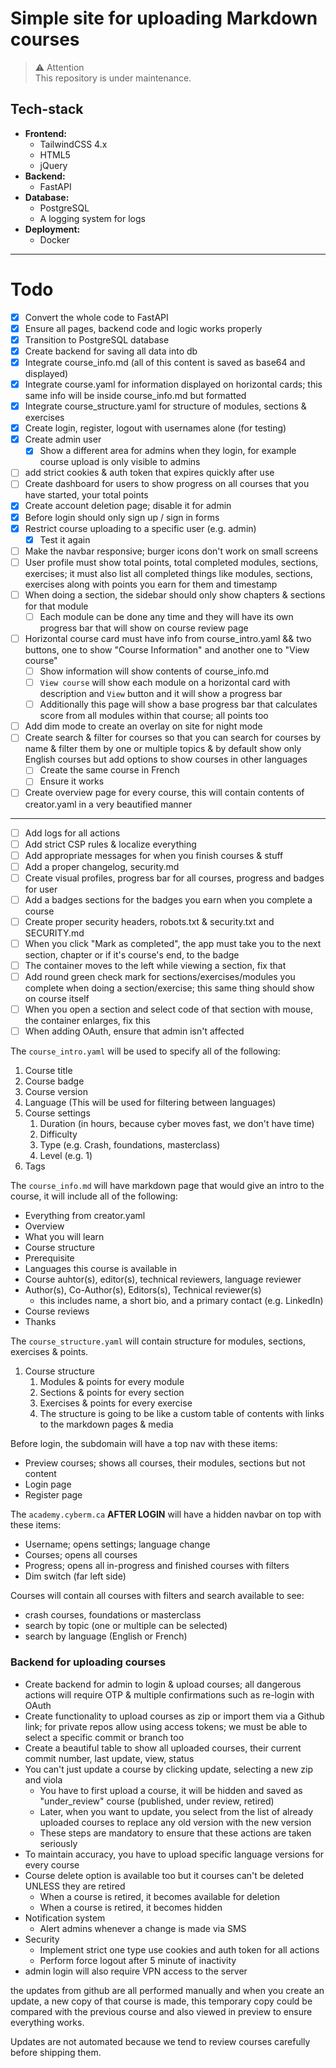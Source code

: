 # Simple site for uploading Markdown courses

> ⚠️ Attention<br>This repository is under maintenance.

## Tech-stack
- **Frontend:**
	- TailwindCSS 4.x
	- HTML5
	- jQuery
- **Backend:**
	- FastAPI
- **Database:**
	- PostgreSQL
	- A logging system for logs
- **Deployment:**
	- Docker

---

# Todo
- [X] Convert the whole code to FastAPI
- [X] Ensure all pages, backend code and logic works properly 
- [X] Transition to PostgreSQL database
- [X] Create backend for saving all data into db
- [X] Integrate course_info.md (all of this content is saved as base64 and displayed)
- [X] Integrate course.yaml for information displayed on horizontal cards; this same info will be inside course_info.md but formatted 
- [X] Integrate course_structure.yaml for structure of modules, sections & exercises
- [X] Create login, register, logout with usernames alone (for testing)
- [X] Create admin user
	- [X] Show a different area for admins when they login, for example course upload is only visible to admins 
- [ ] add strict cookies & auth token that expires quickly after use 
- [ ] Create dashboard for users to show progress on all courses that you have started, your total points 
- [X] Create account deletion page; disable it for admin 
- [X] Before login should only sign up / sign in forms 
- [X] Restrict course uploading to a specific user (e.g. admin)
	- [X] Test it again
- [ ] Make the navbar responsive; burger icons don't work on small screens 
- [ ] User profile must show total points, total completed modules, sections, exercises; it must also list all completed things like modules, sections, exercises along with points you earn for them and timestamp 
- [ ] When doing a section, the sidebar should only show chapters & sections for that module
	- [ ] Each module can be done any time and they will have its own progress bar that will show on course review page 
- [ ] Horizontal course card must have info from course_intro.yaml && two buttons, one to show "Course Information" and another one to "View course"
	- [ ] Show information will show contents of course_info.md
	- [ ] `View course` will show each module on a horizontal card with description and `View` button and it will show a progress bar
	- [ ] Additionally this page will show a base progress bar that calculates score from all modules within that course; all points too 
- [ ] Add dim mode to create an overlay on site for night mode 
- [ ] Create search & filter for courses so that you can search for courses by name & filter them by one or multiple topics & by default show only English courses but add options to show courses in other languages 
	- [ ] Create the same course in French
	- [ ] Ensure it works 
- [ ] Create overview page for every course, this will contain contents of creator.yaml in a very beautified manner

---

- [ ] Add logs for all actions 
- [ ] Add strict CSP rules & localize everything 
- [ ] Add appropriate messages for when you finish courses & stuff
- [ ] Add a proper changelog, security.md 
- [ ] Create visual profiles, progress bar for all courses, progress and badges for user
- [ ] Add a badges sections for the badges you earn when you complete a course 
- [ ] Create proper security headers, robots.txt & security.txt and SECURITY.md 
- [ ] When you click "Mark as completed", the app must take you to the next section, chapter or if it's course's end, to the badge
- [ ] The container moves to the left while viewing a section, fix that
- [ ] Add round green check mark for sections/exercises/modules you complete when doing a section/exercise; this same thing should show on course itself  
- [ ] When you open a section and select code of that section with mouse, the container enlarges, fix this
- [ ] When adding OAuth, ensure that admin isn't affected

The `course_intro.yaml` will be used to specify all of the following:
1. Course title
3. Course badge 
4. Course version 
5. Language (This will be used for filtering between languages)
6. Course settings
	1. Duration (in hours, because cyber moves fast, we don't have time)
	2. Difficulty 
	3. Type (e.g. Crash, foundations, masterclass)
	4. Level (e.g. 1)
7. Tags


The `course_info.md` will have markdown page that would give an intro to the course, it will include all of the following:
- Everything from creator.yaml 
- Overview
- What you will learn
- Course structure
- Prerequisite
- Languages this course is available in
- Course auhtor(s), editor(s), technical reviewers, language reviewer  
- Author(s), Co-Author(s), Editors(s), Technical reviewer(s)
	- this includes name, a short bio, and a primary contact (e.g. LinkedIn)
- Course reviews
- Thanks

The `course_structure.yaml` will contain structure for modules, sections, exercises & points. 
1. Course structure 
	1. Modules & points for every module
	2. Sections & points for every section
	3. Exercises & points for every exercise
	4. The structure is going to be like a custom table of contents with links to the markdown pages & media 


Before login, the subdomain will have a top nav with these items:
- Preview courses; shows all courses, their modules, sections but not content 
- Login page
- Register page


The `academy.cyberm.ca` **AFTER LOGIN** will have a hidden navbar on top with these items:
- Username; opens settings; language change 
- Courses; opens all courses 
- Progress; opens all in-progress and finished courses with filters 
- Dim switch (far left side)

Courses will contain all courses with filters and search available to see:
- crash courses, foundations or masterclass 
- search by topic (one or multiple can be selected)
- search by language (English or French)


### Backend for uploading courses
- Create backend for admin to login & upload courses; all dangerous actions will require OTP & multiple confirmations such as re-login with OAuth 
- Create functionality to upload courses as zip or import them via a Github link; for private repos allow using access tokens; we must be able to select a specific commit or branch too 
- Create a beautiful table to show all uploaded courses, their current commit number, last update, view, status 
- You can't just update a course by clicking update, selecting a new zip and viola 
    - You have to first upload a course, it will be hidden and saved as "under_review" course (published, under review, retired)
    - Later, when you want to update, you select from the list of already uploaded courses to replace any old version with the new version 
    - These steps are mandatory to ensure that these actions are taken seriously 
- To maintain accuracy, you have to upload specific language versions for every course 
- Course delete option is available too but it courses can't be deleted UNLESS they are retired
	- When a course is retired, it becomes available for deletion
	- When a course is retired, it becomes hidden 
- Notification system
	- Alert admins whenever a change is made via SMS 
- Security 
	- Implement strict one type use cookies and auth token for all actions 
	- Perform force logout after 5 minute of inactivity 
- admin login will also require VPN access to the server 


the updates from github are all performed manually and when you create an update, a new copy of that course is made, this temporary copy could be compared with the previous course and also viewed in preview to ensure everything works. 

Updates are not automated because we tend to review courses carefully before shipping them.




